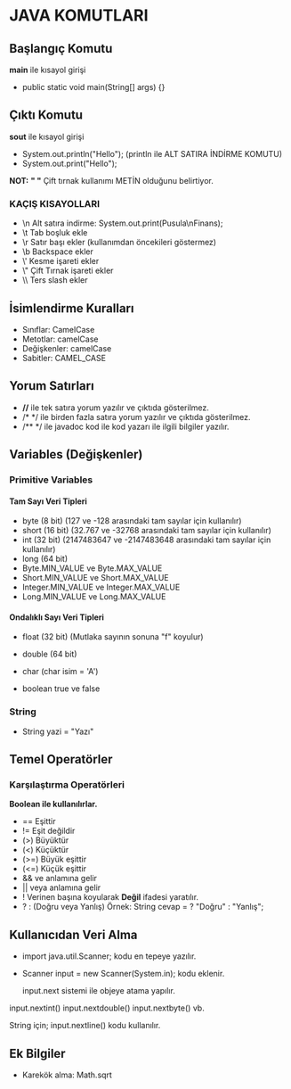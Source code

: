 # JAVA KOMUTLARI

## Başlangıç Komutu
**main** ile kısayol girişi

- public static void main(String[] args) {}

## Çıktı Komutu
**sout** ile kısayol girişi

- System.out.println("Hello");  (println ile ALT SATIRA İNDİRME KOMUTU)
- System.out.print("Hello");

**NOT:** **" "** Çift tırnak kullanımı METİN olduğunu belirtiyor.

### KAÇIŞ KISAYOLLARI
- \n Alt satıra indirme: System.out.print(Pusula\nFinans);
- \t Tab boşluk ekle
- \r Satır başı ekler (kullanımdan öncekileri göstermez)
- \b Backspace ekler
- \\' Kesme işareti ekler
- \\" Çift Tırnak işareti ekler
- \\\ Ters slash ekler

## İsimlendirme Kuralları

- Sınıflar: CamelCase
- Metotlar: camelCase
- Değişkenler: camelCase
- Sabitler: CAMEL_CASE

## Yorum Satırları

- **//** ile tek satıra yorum yazılır ve çıktıda gösterilmez.
- /* */ ile birden fazla satıra yorum yazılır ve çıktıda gösterilmez.
- /** */ ile javadoc kod ile kod yazarı ile ilgili bilgiler yazılır.

## Variables (Değişkenler)

### Primitive Variables
#### Tam Sayı Veri Tipleri

- byte (8 bit) (127 ve -128 arasındaki tam sayılar için kullanılır)
- short (16 bit) (32.767 ve -32768 arasındaki tam sayılar için kullanılır)
- int (32 bit) (2147483647 ve -2147483648 arasındaki tam sayılar için kullanılır)
- long (64 bit)
- Byte.MIN_VALUE ve Byte.MAX_VALUE 
- Short.MIN_VALUE ve Short.MAX_VALUE 
- Integer.MIN_VALUE ve Integer.MAX_VALUE 
- Long.MIN_VALUE ve Long.MAX_VALUE

#### Ondalıklı Sayı Veri Tipleri

- float (32 bit) (Mutlaka sayının sonuna "f" koyulur)
- double (64 bit)

- char (char isim = 'A')
- boolean true ve false

### String
- String yazi = "Yazı"

## Temel Operatörler

### Karşılaştırma Operatörleri

**Boolean ile kullanılırlar.**
- == Eşittir
- != Eşit değildir
- (>) Büyüktür
- (<) Küçüktür
- (>=) Büyük eşittir
- (<=) Küçük eşittir
- && ve anlamına gelir
- || veya anlamına gelir
- ! Verinen başına koyularak **Değil** ifadesi yaratılır.
- ? : (Doğru veya Yanlış) Örnek: String cevap = ? "Doğru" : "Yanlış";

## Kullanıcıdan Veri Alma
- import java.util.Scanner; kodu en tepeye yazılır.
- Scanner input = new Scanner(System.in); kodu eklenir.
  
   input.next sistemi ile objeye atama yapılır. 

input.nextint()    input.nextdouble()       input.nextbyte() vb.

String için; input.nextline() kodu kullanılır.

## Ek Bilgiler
- Karekök alma: Math.sqrt